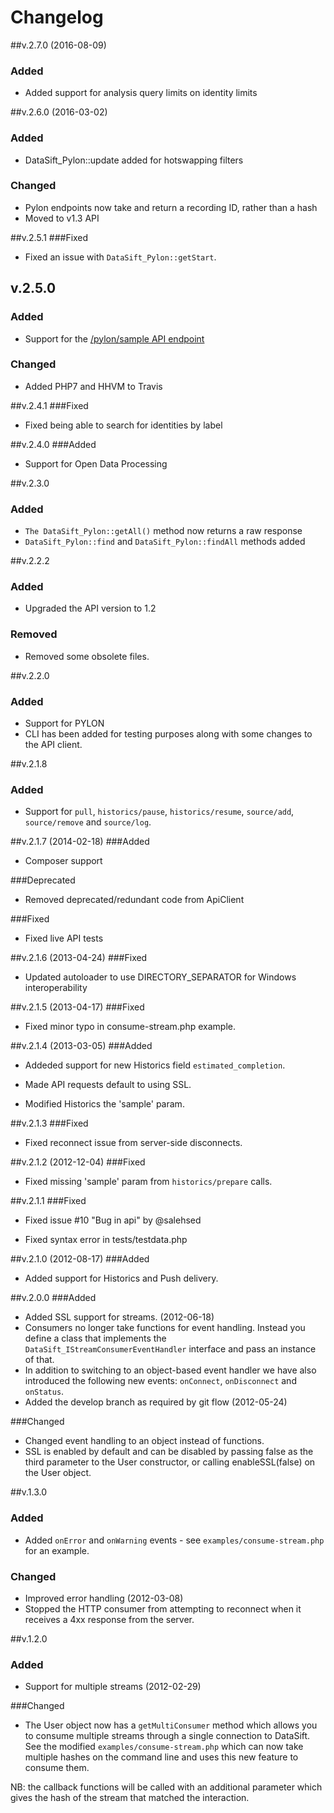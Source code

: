 Changelog
=========================

##v.2.7.0 (2016-08-09)
### Added
* Added support for analysis query limits on identity limits

##v.2.6.0 (2016-03-02)
### Added
* DataSift_Pylon::update added for hotswapping filters

### Changed
* Pylon endpoints now take and return a recording ID, rather than a hash
* Moved to v1.3 API

##v.2.5.1
###Fixed
* Fixed an issue with ```DataSift_Pylon::getStart```.

## v.2.5.0
### Added
* Support for the [/pylon/sample API endpoint](http://dev.datasift.com/pylon/docs/api/pylon-api-endpoints/pylonsample)

### Changed
* Added PHP7 and HHVM to Travis

##v.2.4.1
###Fixed
* Fixed being able to search for identities by label

##v.2.4.0
###Added
* Support for Open Data Processing

##v.2.3.0
### Added
* ```The DataSift_Pylon::getAll()``` method now returns a raw response
* ```DataSift_Pylon::find``` and ```DataSift_Pylon::findAll``` methods added

##v.2.2.2
### Added
* Upgraded the API version to 1.2

### Removed
* Removed some obsolete files.

##v.2.2.0
### Added
* Support for PYLON
* CLI has been added for testing purposes along with some changes to the API client.

##v.2.1.8
### Added
* Support for ```pull```, ```historics/pause```, ```historics/resume```, ```source/add```, ```source/remove``` and ```source/log```.

##v.2.1.7 (2014-02-18)
###Added
* Composer support

###Deprecated
* Removed deprecated/redundant code from ApiClient

###Fixed
* Fixed live API tests

##v.2.1.6 (2013-04-24)
###Fixed
* Updated autoloader to use DIRECTORY_SEPARATOR for Windows interoperability

##v.2.1.5 (2013-04-17)
###Fixed
* Fixed minor typo in consume-stream.php example.

##v.2.1.4 (2013-03-05)
###Added
* Addeded support for new Historics field ```estimated_completion```.

* Made API requests default to using SSL.

* Modified Historics the 'sample' param.

##v.2.1.3
###Fixed
* Fixed reconnect issue from server-side disconnects.

##v.2.1.2 (2012-12-04)
###Fixed
* Fixed missing 'sample' param from ```historics/prepare``` calls.

##v.2.1.1
###Fixed
* Fixed issue #10 "Bug in api" by @salehsed

* Fixed syntax error in tests/testdata.php

##v.2.1.0 (2012-08-17)
###Added
* Added support for Historics and Push delivery.

##v.2.0.0
###Added
* Added SSL support for streams. (2012-06-18)
* Consumers no longer take functions for event handling. Instead you define a class that implements the ```DataSift_IStreamConsumerEventHandler``` interface and pass an instance of that.
* In addition to switching to an object-based event handler we have also introduced the following new events: ```onConnect```, ```onDisconnect``` and ```onStatus```.
* Added the develop branch as required by git flow (2012-05-24)

###Changed
* Changed event handling to an object instead of functions.
* SSL is enabled by default and can be disabled by passing false as the third parameter to the User constructor, or calling enableSSL(false) on the User object.

##v.1.3.0
### Added
* Added ```onError``` and ```onWarning``` events - see ```examples/consume-stream.php``` for an example.

### Changed
* Improved error handling (2012-03-08)
* Stopped the HTTP consumer from attempting to reconnect when it receives a 4xx response from the server.

##v.1.2.0
### Added
* Support for multiple streams (2012-02-29)

###Changed
* The User object now has a ```getMultiConsumer``` method which allows you to consume multiple streams through a single connection to DataSift. See the modified ```examples/consume-stream.php``` which can now take multiple hashes on the command line and uses this new feature to consume them.

NB: the callback functions will be called with an additional parameter which gives the hash of the stream that matched the interaction.
